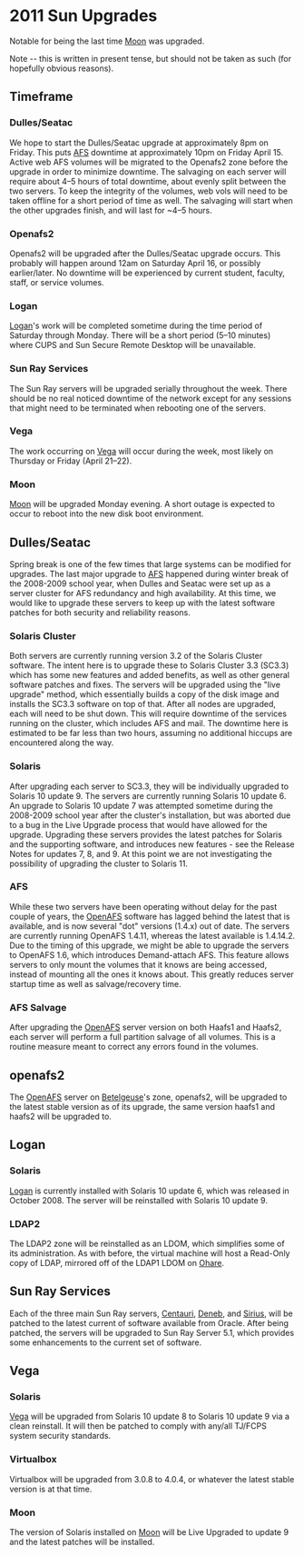 # 2011 Sun Upgrades

Notable for being the last time [Moon](../moon.md) was upgraded.

Note -- this is written in present tense, but should not be taken as such \(for hopefully obvious reasons\).

## Timeframe

### Dulles/Seatac

We hope to start the Dulles/Seatac upgrade at approximately 8pm on Friday. This puts [AFS](../../technologies/storage/afs/) downtime at approximately 10pm on Friday April 15. Active web AFS volumes will be migrated to the Openafs2 zone before the upgrade in order to minimize downtime. The salvaging on each server will require about 4–5 hours of total downtime, about evenly split between the two servers. To keep the integrity of the volumes, web vols will need to be taken offline for a short period of time as well. The salvaging will start when the other upgrades finish, and will last for ~4–5 hours.

### Openafs2

Openafs2 will be upgraded after the Dulles/Seatac upgrade occurs. This probably will happen around 12am on Saturday April 16, or possibly earlier/later. No downtime will be experienced by current student, faculty, staff, or service volumes.

### Logan

[Logan](https://github.com/tjcsl/gitbook/tree/b18eaea16346c14456040c32aa7980539eedfbc2/machines/sun-servers/logan.md)'s work will be completed sometime during the time period of Saturday through Monday. There will be a short period \(5–10 minutes\) where CUPS and Sun Secure Remote Desktop will be unavailable.

### Sun Ray Services

The Sun Ray servers will be upgraded serially throughout the week. There should be no real noticed downtime of the network except for any sessions that might need to be terminated when rebooting one of the servers.

### Vega

The work occurring on [Vega](../sun-servers/vega.md) will occur during the week, most likely on Thursday or Friday \(April 21–22\).

### Moon

[Moon](../moon.md) will be upgraded Monday evening. A short outage is expected to occur to reboot into the new disk boot environment.

## Dulles/Seatac

Spring break is one of the few times that large systems can be modified for upgrades. The last major upgrade to [AFS](../../technologies/storage/afs/) happened during winter break of the 2008-2009 school year, when Dulles and Seatac were set up as a server cluster for AFS redundancy and high availability. At this time, we would like to upgrade these servers to keep up with the latest software patches for both security and reliability reasons.

### Solaris Cluster

Both servers are currently running version 3.2 of the Solaris Cluster software. The intent here is to upgrade these to Solaris Cluster 3.3 \(SC3.3\) which has some new features and added benefits, as well as other general software patches and fixes. The servers will be upgraded using the "live upgrade" method, which essentially builds a copy of the disk image and installs the SC3.3 software on top of that. After all nodes are upgraded, each will need to be shut down. This will require downtime of the services running on the cluster, which includes AFS and mail. The downtime here is estimated to be far less than two hours, assuming no additional hiccups are encountered along the way.

### Solaris

After upgrading each server to SC3.3, they will be individually upgraded to Solaris 10 update 9. The servers are currently running Solaris 10 update 6. An upgrade to Solaris 10 update 7 was attempted sometime during the 2008-2009 school year after the cluster's installation, but was aborted due to a bug in the Live Upgrade process that would have allowed for the upgrade. Upgrading these servers provides the latest patches for Solaris and the supporting software, and introduces new features - see the Release Notes for updates 7, 8, and 9. At this point we are not investigating the possibility of upgrading the cluster to Solaris 11.

### AFS

While these two servers have been operating without delay for the past couple of years, the [OpenAFS](../../technologies/storage/afs/) software has lagged behind the latest that is available, and is now several "dot" versions \(1.4.x\) out of date. The servers are currently running OpenAFS 1.4.11, whereas the latest available is 1.4.14.2. Due to the timing of this upgrade, we might be able to upgrade the servers to OpenAFS 1.6, which introduces Demand-attach AFS. This feature allows servers to only mount the volumes that it knows are being accessed, instead of mounting all the ones it knows about. This greatly reduces server startup time as well as salvage/recovery time.

### AFS Salvage

After upgrading the [OpenAFS](../../technologies/storage/afs/) server version on both Haafs1 and Haafs2, each server will perform a full partition salvage of all volumes. This is a routine measure meant to correct any errors found in the volumes.

## openafs2

The [OpenAFS](../../technologies/storage/afs/) server on [Betelgeuse](../sun-servers/betelgeuse.md)'s zone, openafs2, will be upgraded to the latest stable version as of its upgrade, the same version haafs1 and haafs2 will be upgraded to.

## Logan

### Solaris

[Logan](https://github.com/tjcsl/gitbook/tree/b18eaea16346c14456040c32aa7980539eedfbc2/machines/sun-servers/logan.md) is currently installed with Solaris 10 update 6, which was released in October 2008. The server will be reinstalled with Solaris 10 update 9.

### LDAP2

The LDAP2 zone will be reinstalled as an LDOM, which simplifies some of its administration. As with before, the virtual machine will host a Read-Only copy of LDAP, mirrored off of the LDAP1 LDOM on [Ohare](../sun-servers/ohare.md).

## Sun Ray Services

Each of the three main Sun Ray servers, [Centauri](../sun-servers/centauri.md), [Deneb](../sun-servers/deneb.md), and [Sirius](../sun-servers/sirius.md), will be patched to the latest current of software available from Oracle. After being patched, the servers will be upgraded to Sun Ray Server 5.1, which provides some enhancements to the current set of software.

## Vega

### Solaris

[Vega](../sun-servers/vega.md) will be upgraded from Solaris 10 update 8 to Solaris 10 update 9 via a clean reinstall. It will then be patched to comply with any/all TJ/FCPS system security standards.

### Virtualbox

Virtualbox will be upgraded from 3.0.8 to 4.0.4, or whatever the latest stable version is at that time.

### Moon

The version of Solaris installed on [Moon](../moon.md) will be Live Upgraded to update 9 and the latest patches will be installed.

